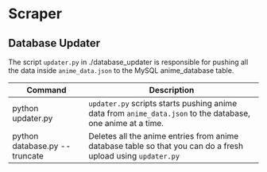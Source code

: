 # Scraper

## Database Updater
The script `updater.py` in ./database_updater is responsible for pushing all the data inside `anime_data.json` to the MySQL anime_database table.

| Command | Description |
| --- | --- |
| python updater.py | `updater.py` scripts starts pushing anime data from `anime_data.json` to the database, one anime at a time. |
| python database.py --truncate | Deletes all the anime entries from anime database table so that you can do a fresh upload using `updater.py` |
